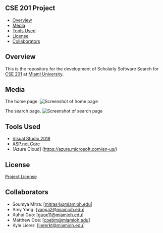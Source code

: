 ## CSE 201 Project

- [Overview](#overview)
- [Media](#media)
- [Tools Used](#tools-used)
- [License](#license)
- [Collaborators](#collaborators)

<a name="overview"/></a>
## Overview
This is the repository for the development of Scholarly Software Search for [CSE 201](https://miamioh.edu/cec/academics/departments/cse/academics/course-descriptions/cse-201/index.htmlhttps://miamioh.edu/cec/academics/departments/cse/academics/course-descriptions/cse-201/index.html) at [Miami University](http://miamioh.edu/).

<a name="media"/></a>
## Media
The home page.
![Screenshot of home page](https://raw.githubusercontent.com/CSE-201/CSE-201-Project/development/Misc/Media/HomePage-ScholarySoftwareSearch.png)

The search page.
![Screenshot of search page](https://raw.githubusercontent.com/CSE-201/CSE-201-Project/development/Misc/Media/SearchPage-ScholarySoftwareSearch.png)

<a name="tools-used"></a>
## Tools Used
- [Visual Studio 2019](https://visualstudio.microsoft.com/vs/)
- [ASP.net Core](https://docs.microsoft.com/en-us/aspnet/core/?view=aspnetcore-3.0)
- [Azure Cloud] (https://azure.microsoft.com/en-us/)

<a name="license"></a>
## License
[Project License](LICENSE.md)

<a name="collaborators"></a>
## Collaborators
- Soumya Mitra: [mitras4@miamioh.edu]
- Amy Yang: [yanga2@miamioh.edu]
- Xuhui Guo: [guox11@miamioh.edu]
- Matthew Coe: [coebm@miamioh.edu]
- Kyle Lierer: [liererkt@miamioh.edu]
